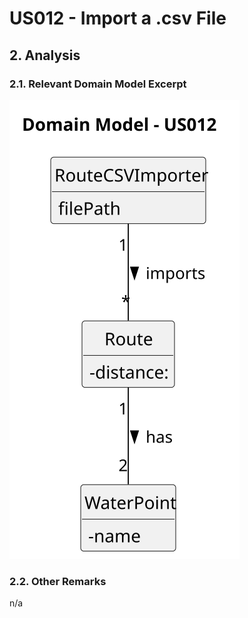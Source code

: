 # US012 - Import a .csv File 

## 2. Analysis

### 2.1. Relevant Domain Model Excerpt 

![Domain Model](svg/us012-domain-model.svg)

### 2.2. Other Remarks

n/a